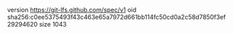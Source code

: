 version https://git-lfs.github.com/spec/v1
oid sha256:c0ee5375493f43c463e65a7972d661bb114fc50cd0a2c58d7850f3ef29294620
size 1043
